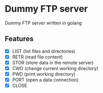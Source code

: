 # Dummy FTP server

Dummy FTP server written in golang

## Features

- [x] LIST (list files and directories)
- [x] RETR (read file content)
- [x] STOR (store data in the remote server)
- [x] CWD (change current working directory)
- [x] PWD (print working directory)
- [x] PORT (open a data connection)
- [x] CLOSE